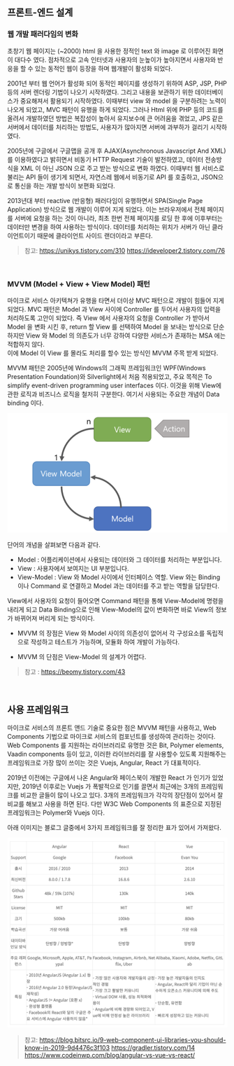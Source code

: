 ## 프론트-엔드 설계

### 웹 개발 패러다임의 변화 
초창기 웹 페이지는 (~2000) html 을 사용한 정적인 text 와 image 로 이루어진 화면이 대다수 였다. 점차적으로 고속 인터넷과 사용자의 눈높이가 높아지면서 사용자와 반응을 할 수 있는 동적인 웹이 등장을 하며 웹개발이 활성화 되었다.    

2001년 부터 웹 언어가 활성화 되어 동적인 페이지를 생성하기 위하여 ASP, JSP, PHP 등의 서버 렌더링 기법이 나오기 시작하였다. 그리고 내용을 보관하기 위한 데이터베이스가 중요해져서 활용되기 시작하였다. 이때부터 view 와 model 을 구분하려는 노력이 나오게 되었고, MVC 패턴이 유행을 하게 되었다. 그러나 Html 위에 PHP 등의 코드를 올려서 개발하였던 방법은 복잡성이 높아서 유지보수에 큰 어려움을 겪었고, JPS 같은 서버에서 데이터를 처리하는 방법도, 사용자가 많아지면 서버에 과부하가 걸리기 시작하였다.  

2005년에 구글에서 구글맵을 공개 후 AJAX(Asynchronous Javascript And XML) 를 이용하였다고 밝히면서 비동기 HTTP Request 기술이 발전하였고, 데이터 전송방식을 XML 이 아닌 JSON 으로 주고 받는 방식으로 변화 하였다. 이때부터 웹 서비스로 불리는 API 들이 생기게 되면서, 자연스레 웹에서 비동기로 API 를 호출하고, JSON으로 통신을 하는 개발 방식이 보편화 되었다.  

2013년대 부터 reactive (반응형) 패러다임이 유행하면서 SPA(Single Page Application) 방식으로 웹 개발이 이루어 지게 되었다. 이는 브라우저에서 전체 페이지를 서버에 요청을 하는 것이 아니라, 최초 한번 전체 페이지를 로딩 한 후에 이후부터는 데이터만 변경을 하여 사용하는 방식이다. 데이터를 처리하는 위치가 서버가 아닌 클라이언트이기 때문에 클라이언트 사이드 랜더이라고 부른다.     

> 참고: 
> https://unikys.tistory.com/310
> https://ideveloper2.tistory.com/76

<br/>

### MVVM (Model + View + View Model) 패턴
마이크로 서비스 아키텍쳐가 유행을 타면서 더이상 MVC 패턴으로 개발이 힘들어 지게 되었다. MVC 패턴은 Model 과 View 사이에 Controller 를 두어서 사용자의 입력을 처리하도록 고안이 되었다. 즉 View 에서 사용자의 요청을 Controller 가 받아서 Model 을 변화 시킨 후, return 할 View 를 선택하여 Model 을 보내는 방식으로 단순하지만 View 와 Model 의 의존도가 너무 강하여 다양한 서비스가 존재하는 MSA 에는 적합하지 않다.  
이에 Model 이 View 를 몰라도 처리를 할수 있는 방식인 MVVM 주목 받게 되었다.  

MVVM 패턴은 2005년에 Windows의 그래픽 프레임워크인 WPF(Windows Presentation Foundation)와 Silverlight에서 처음 적용되었고, 주요 목적은 To simplify event-driven programming user interfaces 이다. 이것을 위해 View에 관한 로직과 비즈니스 로직을 철저히 구분한다. 여기서 사용되는 주요한 개념이 Data binding 이다.  

![mvvm](/img/03_Bizdevops/04/08/mvvm.png)

단어의 개념을 살펴보면 다음과 같다. 
* Model : 어플리케이션에서 사용되는 데이터와 그 데이터를 처리하는 부분입니다. 
* View : 사용자에서 보여지는 UI 부분입니다.
* View-Model : View 와 Model 사이에서 인터페이스 역할. View 와는 Binding 이나 Command 로 연결하고 Model 과는 데이터를 주고 받는 역할을 담당한다.

View에서 사용자의 요청이 들어오면 Command 패턴을 통해 View-Model에 명령을 내리게 되고 Data Binding으로 인해 View-Model의 값이 변화하면 바로 View의 정보가 바뀌어져 버리게 되는 방식이다.  

* MVVM 의 장점은 View 와 Model 사이의 의존성이 없어서 각 구성요소를 독립적으로 작성하고 테스트가 가능하며, 모듈화 하여 개발이 가능하다.
   
* MVVM 의 단점은 View-Model 의 설계가 어렵다.
 
> 참고 : 
> https://beomy.tistory.com/43

<br/>

## 사용 프레임워크 
마이크로 서비스의 프론트 앤드 기술로 중요한 점은 MVVM 패턴을 사용하고, Web Components 기법으로 마이크로 서비스의 컴포넌트를 생성하여 관리하는 것이다. Web Components 를 지원하는 라이브러리로 유명한 것은 Bit, Polymer elements, Vaadin components 등이 있고, 이러한 라이브러리를 잘 사용할수 있도록 지원해주는 프레임워크로 가장 많이 쓰이는 것은 Vuejs, Angular, React 가 대표적이다.  

2019년 이전에는 구글에서 나온 Angular와 페이스북이 개발한 React 가 인기가 있었지만, 2019년 이후로는 Vuejs 가 폭발적으로 인기를 끌면서 최근에는 3개의 프레임워크를 비교한 글들이 많이 나오고 있다. 3개의 프레임워크가 각각의 장단점이 있어서 잘 비교를 해보고 사용을 하면 된다. 다만 W3C Web Components 의 표준으로 지정된 프레임워크는 Polymer와 Vuejs 이다.  

아래 이미지는 블로그 글중에서 3가지 프레임워크를 잘 정리한 표가 있어서 가져왔다.
  
![webframework](/img/03_Bizdevops/04/08/webframework.png)

> 참고: 
> https://blog.bitsrc.io/9-web-component-ui-libraries-you-should-know-in-2019-9d4476c3f103
> https://gradler.tistory.com/14
> https://www.codeinwp.com/blog/angular-vs-vue-vs-react/